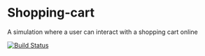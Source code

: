# Shopping-cart
A simulation where a user can interact with a shopping cart online

[![Build Status](https://travis-ci.com/Opio-Emmanuel-Omona/Shopping-cart.svg?branch=api)](https://travis-ci.com/Opio-Emmanuel-Omona/Shopping-cart)
